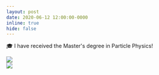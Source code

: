 ```yaml
---
layout: post
date: 2020-06-12 12:00:00-0000
inline: true
hide: false
---
```


:mortar_board: I have received the Master's degree in Particle Physics!

<div class="row mt-3 align-items-center justify-content-sm-center">
    <div class="col-sm-5 mt-3 mt-md-0">
        <img class="img-fluid rounded z-depth-1" src="{{ site.baseurl }}/assets/img/news/master_degree_1.jpeg">
    </div>
    <div class="col-sm-3 mt-3 mt-md-0">
        <img class="img-fluid rounded z-depth-1" src="{{ site.baseurl }}/assets/img/news/master_degree_2.jpg">
    </div>
</div>
